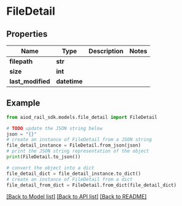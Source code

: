 # FileDetail


## Properties

Name | Type | Description | Notes
------------ | ------------- | ------------- | -------------
**filepath** | **str** |  | 
**size** | **int** |  | 
**last_modified** | **datetime** |  | 

## Example

```python
from aiod_rail_sdk.models.file_detail import FileDetail

# TODO update the JSON string below
json = "{}"
# create an instance of FileDetail from a JSON string
file_detail_instance = FileDetail.from_json(json)
# print the JSON string representation of the object
print(FileDetail.to_json())

# convert the object into a dict
file_detail_dict = file_detail_instance.to_dict()
# create an instance of FileDetail from a dict
file_detail_from_dict = FileDetail.from_dict(file_detail_dict)
```
[[Back to Model list]](../README.md#documentation-for-models) [[Back to API list]](../README.md#documentation-for-api-endpoints) [[Back to README]](../README.md)


